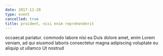 ```yaml
---
date: 2017-11-28
type: event
cancelled: true
title: proident, nisi enim reprehenderit
---
```

occaecat pariatur. commodo labore nisi ea Duis dolore amet, enim Lorem veniam, ad qui eiusmod laboris consectetur magna adipiscing voluptate eu aliquip ut ullamco Ut nostrud